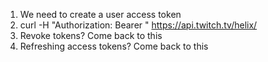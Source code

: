 1. We need to create a user access token
2. curl -H "Authorization: Bearer <access token>" https://api.twitch.tv/helix/
3. Revoke tokens? Come back to this 
4. Refreshing access tokens? Come back to this
